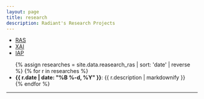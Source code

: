 ```yaml
---
layout: page
title: research
description: Radiant's Research Projects 
---
```


<div class="navbar">
    <div class="navbar-inner">
        <ul class="nav">
            <li><a href="https://github.com/radiant-systems-lab/ras">RAS</a></li>
            <li><a href="xai">XAI</a></li>
            <li><a href="iap">IAP</a></li>
        </ul>
    </div>
</div>

<div>
    <ul id="ResearchRAS">
    {% assign researches = site.data.reasearch_ras | sort: 'date' | reverse %}
    {% for r in researches %}
      <li>
       <span><b>{{ r.date | date: "%B %-d, %Y" }}</b></span>: {{ r.description | markdownify }}
      </li>
    {% endfor %}
    </ul>
</div>

---
